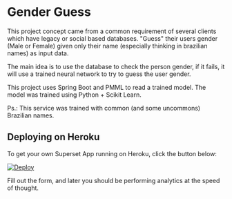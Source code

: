 # Gender Guess

This project concept came from a common requirement of several clients which have legacy or social based databases. "Guess" their users gender (Male or Female) given only their name (especially thinking in brazilian names) as input data.

The main idea is to use the database to check the person gender, if it fails, it will use a trained neural network to try to guess the user gender.

This project uses Spring Boot and PMML to read a trained model. The model was trained using Python + Scikit Learn.

Ps.: This service was trained with common (and some uncommons) Brazilian names.


## Deploying on Heroku

To get your own Superset App running on Heroku, click the button below:

[![Deploy](https://www.herokucdn.com/deploy/button.svg)](https://heroku.com/deploy?template=https://github.com/pintowar/gguess)

Fill out the form, and later you should be performing analytics at the speed of thought.
